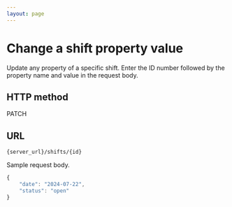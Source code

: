 ```yaml
---
layout: page
---
```


# Change a shift property value

Update any property of a specific shift. Enter the ID number followed by the property name and value in the request body.

## HTTP method

PATCH

## URL

```shell
{server_url}/shifts/{id}
```

Sample request body.

```js
{
    "date": "2024-07-22",
    "status": "open"
}
```
